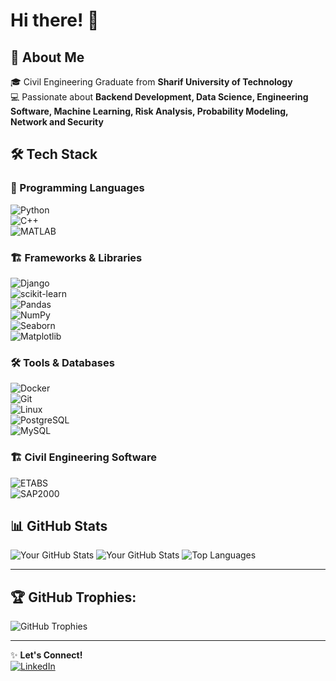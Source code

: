 # Hi there! 👋

## 🚀 About Me  
🎓 Civil Engineering Graduate from **Sharif University of Technology**  
💻 Passionate about **Backend Development, Data Science, Engineering Software, Machine Learning, Risk Analysis, Probability Modeling, Network and Security**  

## 🛠️ Tech Stack  

### 🚀 Programming Languages  
![Python](https://img.shields.io/badge/Python-3776AB?style=for-the-badge&logo=python&logoColor=white)  
![C++](https://img.shields.io/badge/C++-00599C?style=for-the-badge&logo=cplusplus&logoColor=white)  
![MATLAB](https://img.shields.io/badge/MATLAB-0076A8?style=for-the-badge&logo=mathworks&logoColor=white)  

### 🏗️ Frameworks & Libraries  
![Django](https://img.shields.io/badge/Django-092E20?style=for-the-badge&logo=django&logoColor=white)  
![scikit-learn](https://img.shields.io/badge/Scikit--Learn-F7931E?style=for-the-badge&logo=scikitlearn&logoColor=white)  
![Pandas](https://img.shields.io/badge/Pandas-150458?style=for-the-badge&logo=pandas&logoColor=white)  
![NumPy](https://img.shields.io/badge/NumPy-013243?style=for-the-badge&logo=numpy&logoColor=white)  
![Seaborn](https://img.shields.io/badge/Seaborn-008080?style=for-the-badge)  
![Matplotlib](https://img.shields.io/badge/Matplotlib-11557C?style=for-the-badge)  

### 🛠️ Tools & Databases  
![Docker](https://img.shields.io/badge/Docker-2496ED?style=for-the-badge&logo=docker&logoColor=white)  
![Git](https://img.shields.io/badge/Git-F05032?style=for-the-badge&logo=git&logoColor=white)  
![Linux](https://img.shields.io/badge/Linux-FCC624?style=for-the-badge&logo=linux&logoColor=black)  
![PostgreSQL](https://img.shields.io/badge/PostgreSQL-4169E1?style=for-the-badge&logo=postgresql&logoColor=white)  
![MySQL](https://img.shields.io/badge/MySQL-4479A1?style=for-the-badge&logo=mysql&logoColor=white)  

### 🏗️ Civil Engineering Software  
![ETABS](https://img.shields.io/badge/ETABS-007ACC?style=for-the-badge)  
![SAP2000](https://img.shields.io/badge/SAP2000-0082C9?style=for-the-badge)  

## 📊 GitHub Stats  
![Your GitHub Stats](https://github-readme-stats.vercel.app/api?username=farzamasadian&show_icons=true&theme=dark)
![Your GitHub Stats](https://github-profile-summary-cards.vercel.app/api/cards/profile-details?username=farzamasadian&theme=dark)
![Top Languages](https://github-readme-stats.vercel.app/api/top-langs/?username=farzamasadian&layout=compact&theme=dark)

---

## 🏆 GitHub Trophies:

![GitHub Trophies](https://github-profile-trophy.vercel.app/?username=farzamasadian&theme=darkhub&column=7)


---
✨ **Let's Connect!**  
[![LinkedIn](https://img.shields.io/badge/LinkedIn-0A66C2?style=for-the-badge&logo=linkedin&logoColor=white)](www.linkedin.com/in/farzam-asadian-5b558b1b9)  

